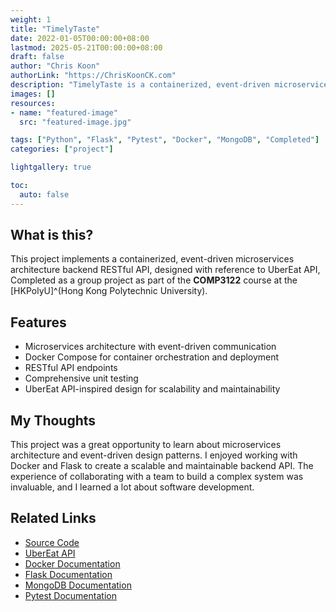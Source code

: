 ```yaml
---
weight: 1
title: "TimelyTaste"
date: 2022-01-05T00:00:00+08:00
lastmod: 2025-05-21T00:00:00+08:00
draft: false
author: "Chris Koon"
authorLink: "https://ChrisKoonCK.com"
description: "TimelyTaste is a containerized, event-driven microservices architecture backend RESTful API, designed with reference to UberEat API. Completed as a group project as part of the COMP3122 course at the HKPolyU."
images: []
resources:
- name: "featured-image"
  src: "featured-image.jpg"

tags: ["Python", "Flask", "Pytest", "Docker", "MongoDB", "Completed"]
categories: ["project"]

lightgallery: true

toc:
  auto: false
---
```


## What is this?
This project implements a containerized, event-driven microservices architecture backend RESTful API, 
designed with reference to UberEat API, 
Completed as a group project as part of the **COMP3122** course at the [HKPolyU]^(Hong Kong Polytechnic University).

## Features
- Microservices architecture with event-driven communication
- Docker Compose for container orchestration and deployment
- RESTful API endpoints
- Comprehensive unit testing
- UberEat API-inspired design for scalability and maintainability

## My Thoughts
This project was a great opportunity to learn about microservices architecture and event-driven design patterns.
I enjoyed working with Docker and Flask to create a scalable and maintainable backend API.
The experience of collaborating with a team to build a complex system was invaluable,
and I learned a lot about software development.

## Related Links
- [Source Code](https://github.com/ChrisWK51/TimelyTaste)
- [UberEat API](https://developer.uber.com/docs/eats/introduction)
- [Docker Documentation](https://docs.docker.com/)
- [Flask Documentation](https://flask.palletsprojects.com/)
- [MongoDB Documentation](https://docs.mongodb.com/)
- [Pytest Documentation](https://docs.pytest.org/)
